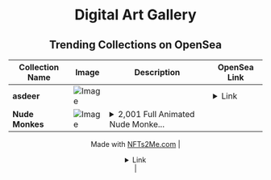 <div align="center">

# Digital Art Gallery

## Trending Collections on OpenSea

| Collection Name                       | Image                                                                                     | Description                       | OpenSea Link                                                                                          |
|---------------------------------------|-------------------------------------------------------------------------------------------|-----------------------------------|--------------------------------------------------------------------------------------------------------|
| **asdeer** | ![Image](https://i.seadn.io/s/raw/files/7a03d85c4ce4b43c7eeb001eb5b8e74f.jpg?w=500&auto=format?w=200&auto=format) |  | <details><summary>Link</summary>[asdeer](https://opensea.io/collection/asdeer)</details> |
| **Nude Monkes** | ![Image](https://i.seadn.io/s/raw/files/7f87a7872c8b846f4d892c872e6ea080.gif?w=500&auto=format?w=200&auto=format) | <details><summary>2,001 Full Animated Nude Monke...</summary>2,001 Full Animated Nude Monkes Lost Their Virginity and Are Now Arousing Themselves on Apechain. Each little Monkes have their own magic Penis ready to bring fun and excitement to Apechain!

Made with [NFTs2Me.com](https://nfts2me.com/)</details> | <details><summary>Link</summary>[Nude Monkes](https://opensea.io/collection/nude-monkes-2)</details> |

</div>